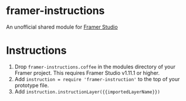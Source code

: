 # framer-instructions
An unofficial shared module for [Framer Studio](http://framerjs.com/)

# Instructions
1. Drop `framer-instructions.coffee` in the modules directory of your Framer project. This requires Framer Studio v1.11.1 or higher.
2. Add `instruction = require 'framer-instruction'` to the top of your prototype file.
3. Add `instruction.instructionLayer({{importedLayerName}})`
